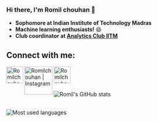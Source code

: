 ### Hi there, I'm Romil chouhan 👋 
 - __Sophomore at Indian Institute of Technology Madras__
 -  __Machine learning enthusiasts!__ 😄
 -  __Club coordinator at [Analytics Club IITM](https://github.com/analytics-club-iitm)__
 
## Connect with me:
<a href="https://github.com/Romilchouhan">
 <img align="left" alt="Romilchouhan | Github" width="44px" src="https://www.bing.com/th?id=AMMS_10dfe5f19c48204f846d5a13a999c47f&w=110&h=110&c=7&rs=1&qlt=95&pcl=f9f9f9&o=6&cdv=1&dpr=1.25&pid=16.1" />
</a>

<a href="https://www.instagram.com/romilchouhan/">
 <img align="left" alt="Romilchouhan | Instagram" width="74px" src="https://th.bing.com/th/id/OIP.6ZeTIjVtp4Kr0y4tDgpUUQHaEK?w=309&h=180&c=7&r=0&o=5&dpr=1.25&pid=1.7" />
</a>

<a href="https://www.linkedin.com/in/romil-chouhan/">
 <img align="left" alt="Romilchouhan | Linkedin" width="44px" src="https://www.bing.com/th?id=OIP.A6WlrrczetshvKzzXlHXbAHaHv&w=99&h=103&c=8&rs=1&qlt=90&o=6&dpr=1.25&pid=3.1&rm=2" />
</a>
<br>

## 

<br>![Romil's GitHub stats](https://github-readme-stats.vercel.app/api?username=Romilchouhan&show_icons=true&theme=radical&count_private=true)<br>

<br>![Most used languages](https://github-readme-stats.vercel.app/api/top-langs/?username=Romilchouhan&theme=radical)



<!--
**Romilchouhan/Romilchouhan** is a ✨ _special_ ✨ repository because its `README.md` (this file) appears on your GitHub profile.

Here are some ideas to get you started:

- 🔭 I'm 
- 🌱 I’m currently learning Machine learning and Deep Learning. 
- 👯 I’m looking to collaborate on more open source projects.
- 🤔 I’m looking for help with ...
- 💬 Ask me about ...
- 📫 How to reach me: ...
- 😄 Pronouns: ...
 ⚡ Fun fact: ...
-->
